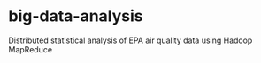# big-data-analysis
Distributed statistical analysis of EPA air quality data using Hadoop MapReduce
